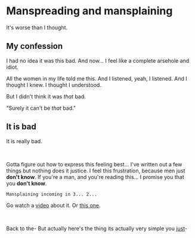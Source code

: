 # Manspreading and mansplaining

It's worse than I thought.

## My confession

I had no idea it was this bad. And now... I feel like a complete arsehole and idiot.

All the women in my life told me this. And I listened, yeah, I listened. And I thought I knew. I thought I understood.

But I didn't think it was *that* bad.

"Surely it can't be *that* bad."

## It is bad

It is really bad.

<br>

Gotta figure out how to express this feeling best... I've written out a few things but nothing does it justice. I feel this frustration, because men just **don't know**. If you're a man, and you're reading this... I promise you that you **don't know**.

```
Mansplaining incoming in 3... 2...
```

Go watch a [video](https://youtu.be/WMJ1H3Ai-qs) about it. Or [this one](https://youtu.be/ZMklf0vUl18).

<br>

Back to the- But actually here's the thing its actually very simple you [just](https://www.todepond.com/wikiblogarden/better-computing/just/)-
